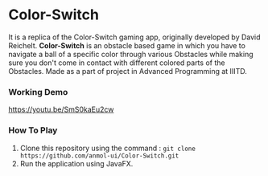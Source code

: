 # Color-Switch
It is a replica of the Color-Switch gaming app, originally developed by David Reichelt. **Color-Switch** is an obstacle based game in which you have to navigate a ball of a specific color through various Obstacles while making sure you don't come in contact with different colored parts of the Obstacles. 
Made as a part of project in Advanced Programming at IIITD.

### Working Demo
https://youtu.be/SmS0kaEu2cw

### How To Play
1. Clone this repository using the command : `git clone https://github.com/anmol-ui/Color-Switch.git`
2. Run the application using JavaFX.

